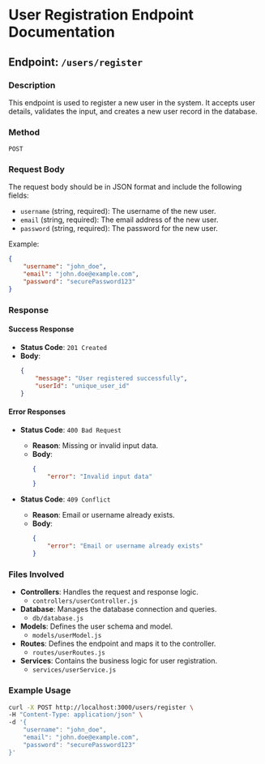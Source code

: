 # User Registration Endpoint Documentation

## Endpoint: `/users/register`

### Description
This endpoint is used to register a new user in the system. It accepts user details, validates the input, and creates a new user record in the database.

### Method
`POST`

### Request Body
The request body should be in JSON format and include the following fields:

- `username` (string, required): The username of the new user.
- `email` (string, required): The email address of the new user.
- `password` (string, required): The password for the new user.

Example:
```json
{
    "username": "john_doe",
    "email": "john.doe@example.com",
    "password": "securePassword123"
}
```

### Response

#### Success Response
- **Status Code**: `201 Created`
- **Body**:
    ```json
    {
        "message": "User registered successfully",
        "userId": "unique_user_id"
    }
    ```

#### Error Responses
- **Status Code**: `400 Bad Request`
    - **Reason**: Missing or invalid input data.
    - **Body**:
        ```json
        {
            "error": "Invalid input data"
        }
        ```

- **Status Code**: `409 Conflict`
    - **Reason**: Email or username already exists.
    - **Body**:
        ```json
        {
            "error": "Email or username already exists"
        }
        ```

### Files Involved

- **Controllers**: Handles the request and response logic.
    - `controllers/userController.js`
- **Database**: Manages the database connection and queries.
    - `db/database.js`
- **Models**: Defines the user schema and model.
    - `models/userModel.js`
- **Routes**: Defines the endpoint and maps it to the controller.
    - `routes/userRoutes.js`
- **Services**: Contains the business logic for user registration.
    - `services/userService.js`

### Example Usage
```bash
curl -X POST http://localhost:3000/users/register \
-H "Content-Type: application/json" \
-d '{
    "username": "john_doe",
    "email": "john.doe@example.com",
    "password": "securePassword123"
}'
```